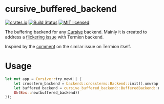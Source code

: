 # cursive_buffered_backend

[![crates.io](https://meritbadge.herokuapp.com/cursive_buffered_backend)](https://crates.io/crates/cursive_buffered_backend)
[![Build Status](https://travis-ci.com/agavrilov/cursive_buffered_backend.svg?branch=master)](https://travis-ci.com/agavrilov/cursive_buffered_backend)
[![MIT licensed](https://img.shields.io/badge/license-MIT-blue.svg)](./LICENSE)

The buffering backend for any [Cursive](https://github.com/gyscos/Cursive) backend. Mainly it is created to address a [flickering issue](https://github.com/gyscos/Cursive/issues/142) with Termion backend.

Inspired by the [comment](https://gitlab.redox-os.org/redox-os/termion/issues/105#note_6769) on the similar issue on Termion itself.

# Usage

```rust
let mut app = Cursive::try_new(|| {
    let crossterm_backend = backend::crossterm::Backend::init().unwrap();
    let buffered_backend = cursive_buffered_backend::BufferedBackend::new(crossterm_backend);
    Ok(Box::new(buffered_backend))
});

```
